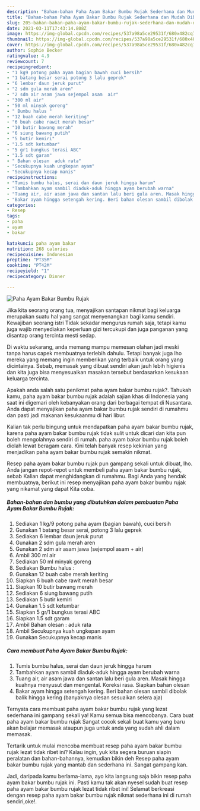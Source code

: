 ```yaml
---
description: "Bahan-bahan Paha Ayam Bakar Bumbu Rujak Sederhana dan Mudah Dibuat"
title: "Bahan-bahan Paha Ayam Bakar Bumbu Rujak Sederhana dan Mudah Dibuat"
slug: 205-bahan-bahan-paha-ayam-bakar-bumbu-rujak-sederhana-dan-mudah-dibuat
date: 2021-03-11T17:43:14.808Z
image: https://img-global.cpcdn.com/recipes/537a98a5ce29531f/680x482cq70/paha-ayam-bakar-bumbu-rujak-foto-resep-utama.jpg
thumbnail: https://img-global.cpcdn.com/recipes/537a98a5ce29531f/680x482cq70/paha-ayam-bakar-bumbu-rujak-foto-resep-utama.jpg
cover: https://img-global.cpcdn.com/recipes/537a98a5ce29531f/680x482cq70/paha-ayam-bakar-bumbu-rujak-foto-resep-utama.jpg
author: Sophie Becker
ratingvalue: 4.9
reviewcount: 7
recipeingredient:
- "1 kg9 potong paha ayam bagian bawah cuci bersih"
- "1 batang besar serai potong 3 lalu geprek"
- "6 lembar daun jeruk purut"
- "2 sdm gula merah aren"
- "2 sdm air asam jawa sejempol asam  air"
- "300 ml air"
- "50 ml minyak goreng"
- " Bumbu halus "
- "12 buah cabe merah keriting"
- "6 buah cabe rawit merah besar"
- "10 butir bawang merah"
- "6 siung bawang putih"
- "5 butir kemiri"
- "1.5 sdt ketumbar"
- "5 gr1 bungkus terasi ABC"
- "1.5 sdt garam"
- " Bahan olesan  aduk rata"
- "Secukupnya kuah ungkepan ayam"
- "Secukupnya kecap manis"
recipeinstructions:
- "Tumis bumbu halus, serai dan daun jeruk hingga harum"
- "Tambahkan ayam sambil diaduk-aduk hingga ayam berubah warna"
- "Tuang air, air asam jawa dan santan lalu beri gula aren. Masak hingga kuahnya menyusut dan mengental. Koreksi rasa. Siapkan bahan olesan"
- "Bakar ayam hingga setengah kering. Beri bahan olesan sambil dibolak balik hingga kering (banyaknya olesan sesuaikan selera aja)"
categories:
- Resep
tags:
- paha
- ayam
- bakar

katakunci: paha ayam bakar 
nutrition: 268 calories
recipecuisine: Indonesian
preptime: "PT35M"
cooktime: "PT42M"
recipeyield: "1"
recipecategory: Dinner

---
```



![Paha Ayam Bakar Bumbu Rujak](https://img-global.cpcdn.com/recipes/537a98a5ce29531f/680x482cq70/paha-ayam-bakar-bumbu-rujak-foto-resep-utama.jpg)

Jika kita seorang orang tua, menyajikan santapan nikmat bagi keluarga merupakan suatu hal yang sangat menyenangkan bagi kamu sendiri. Kewajiban seorang istri Tidak sekadar mengurus rumah saja, tetapi kamu juga wajib menyediakan keperluan gizi tercukupi dan juga panganan yang disantap orang tercinta mesti sedap.

Di waktu  sekarang, anda memang mampu memesan olahan jadi meski tanpa harus capek membuatnya terlebih dahulu. Tetapi banyak juga lho mereka yang memang ingin memberikan yang terbaik untuk orang yang dicintainya. Sebab, memasak yang dibuat sendiri akan jauh lebih higienis dan kita juga bisa menyesuaikan masakan tersebut berdasarkan kesukaan keluarga tercinta. 



Apakah anda salah satu penikmat paha ayam bakar bumbu rujak?. Tahukah kamu, paha ayam bakar bumbu rujak adalah sajian khas di Indonesia yang saat ini digemari oleh kebanyakan orang dari berbagai tempat di Nusantara. Anda dapat menyajikan paha ayam bakar bumbu rujak sendiri di rumahmu dan pasti jadi makanan kesukaanmu di hari libur.

Kalian tak perlu bingung untuk mendapatkan paha ayam bakar bumbu rujak, karena paha ayam bakar bumbu rujak tidak sulit untuk dicari dan kita pun boleh mengolahnya sendiri di rumah. paha ayam bakar bumbu rujak boleh diolah lewat beragam cara. Kini telah banyak resep kekinian yang menjadikan paha ayam bakar bumbu rujak semakin nikmat.

Resep paha ayam bakar bumbu rujak pun gampang sekali untuk dibuat, lho. Anda jangan repot-repot untuk membeli paha ayam bakar bumbu rujak, sebab Kalian dapat menghidangkan di rumahmu. Bagi Anda yang hendak membuatnya, berikut ini resep menyajikan paha ayam bakar bumbu rujak yang nikamat yang dapat Kita coba.

<!--inarticleads1-->

##### Bahan-bahan dan bumbu yang dibutuhkan dalam pembuatan Paha Ayam Bakar Bumbu Rujak:

1. Sediakan 1 kg/9 potong paha ayam (bagian bawah), cuci bersih
1. Gunakan 1 batang besar serai, potong 3 lalu geprek
1. Sediakan 6 lembar daun jeruk purut
1. Gunakan 2 sdm gula merah aren
1. Gunakan 2 sdm air asam jawa (sejempol asam + air)
1. Ambil 300 ml air
1. Sediakan 50 ml minyak goreng
1. Sediakan  Bumbu halus :
1. Gunakan 12 buah cabe merah keriting
1. Siapkan 6 buah cabe rawit merah besar
1. Siapkan 10 butir bawang merah
1. Sediakan 6 siung bawang putih
1. Sediakan 5 butir kemiri
1. Gunakan 1.5 sdt ketumbar
1. Siapkan 5 gr/1 bungkus terasi ABC
1. Siapkan 1.5 sdt garam
1. Ambil  Bahan olesan : aduk rata
1. Ambil Secukupnya kuah ungkepan ayam
1. Gunakan Secukupnya kecap manis




<!--inarticleads2-->

##### Cara membuat Paha Ayam Bakar Bumbu Rujak:

1. Tumis bumbu halus, serai dan daun jeruk hingga harum
1. Tambahkan ayam sambil diaduk-aduk hingga ayam berubah warna
1. Tuang air, air asam jawa dan santan lalu beri gula aren. Masak hingga kuahnya menyusut dan mengental. Koreksi rasa. Siapkan bahan olesan
1. Bakar ayam hingga setengah kering. Beri bahan olesan sambil dibolak balik hingga kering (banyaknya olesan sesuaikan selera aja)




Ternyata cara membuat paha ayam bakar bumbu rujak yang lezat sederhana ini gampang sekali ya! Kamu semua bisa mencobanya. Cara buat paha ayam bakar bumbu rujak Sangat cocok sekali buat kamu yang baru akan belajar memasak ataupun juga untuk anda yang sudah ahli dalam memasak.

Tertarik untuk mulai mencoba membuat resep paha ayam bakar bumbu rujak lezat tidak ribet ini? Kalau ingin, yuk kita segera buruan siapin peralatan dan bahan-bahannya, kemudian bikin deh Resep paha ayam bakar bumbu rujak yang mantab dan sederhana ini. Sangat gampang kan. 

Jadi, daripada kamu berlama-lama, ayo kita langsung saja bikin resep paha ayam bakar bumbu rujak ini. Pasti kamu tak akan nyesel sudah buat resep paha ayam bakar bumbu rujak lezat tidak ribet ini! Selamat berkreasi dengan resep paha ayam bakar bumbu rujak nikmat sederhana ini di rumah sendiri,oke!.

